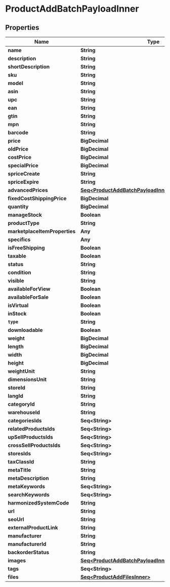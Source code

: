 

# ProductAddBatchPayloadInner


## Properties

Name | Type | Description | Notes
------------ | ------------- | ------------- | -------------
**name** | **String** |  |  [optional]
**description** | **String** |  |  [optional]
**shortDescription** | **String** |  |  [optional]
**sku** | **String** |  |  [optional]
**model** | **String** |  |  [optional]
**asin** | **String** |  |  [optional]
**upc** | **String** |  |  [optional]
**ean** | **String** |  |  [optional]
**gtin** | **String** |  |  [optional]
**mpn** | **String** |  |  [optional]
**barcode** | **String** |  |  [optional]
**price** | **BigDecimal** |  |  [optional]
**oldPrice** | **BigDecimal** |  |  [optional]
**costPrice** | **BigDecimal** |  |  [optional]
**specialPrice** | **BigDecimal** |  |  [optional]
**spriceCreate** | **String** |  |  [optional]
**spriceExpire** | **String** |  |  [optional]
**advancedPrices** | [**Seq&lt;ProductAddBatchPayloadInnerAdvancedPricesInner&gt;**](ProductAddBatchPayloadInnerAdvancedPricesInner.md) |  |  [optional]
**fixedCostShippingPrice** | **BigDecimal** |  |  [optional]
**quantity** | **BigDecimal** |  |  [optional]
**manageStock** | **Boolean** |  |  [optional]
**productType** | **String** |  |  [optional]
**marketplaceItemProperties** | **Any** |  |  [optional]
**specifics** | **Any** |  |  [optional]
**isFreeShipping** | **Boolean** |  |  [optional]
**taxable** | **Boolean** |  |  [optional]
**status** | **String** |  |  [optional]
**condition** | **String** |  |  [optional]
**visible** | **String** |  |  [optional]
**availableForView** | **Boolean** |  |  [optional]
**availableForSale** | **Boolean** |  |  [optional]
**isVirtual** | **Boolean** |  |  [optional]
**inStock** | **Boolean** |  |  [optional]
**`type`** | **String** |  |  [optional]
**downloadable** | **Boolean** |  |  [optional]
**weight** | **BigDecimal** |  |  [optional]
**length** | **BigDecimal** |  |  [optional]
**width** | **BigDecimal** |  |  [optional]
**height** | **BigDecimal** |  |  [optional]
**weightUnit** | **String** |  |  [optional]
**dimensionsUnit** | **String** |  |  [optional]
**storeId** | **String** |  |  [optional]
**langId** | **String** |  |  [optional]
**categoryId** | **String** |  |  [optional]
**warehouseId** | **String** |  |  [optional]
**categoriesIds** | **Seq&lt;String&gt;** |  |  [optional]
**relatedProductsIds** | **Seq&lt;String&gt;** |  |  [optional]
**upSellProductsIds** | **Seq&lt;String&gt;** |  |  [optional]
**crossSellProductsIds** | **Seq&lt;String&gt;** |  |  [optional]
**storesIds** | **Seq&lt;String&gt;** |  |  [optional]
**taxClassId** | **String** |  |  [optional]
**metaTitle** | **String** |  |  [optional]
**metaDescription** | **String** |  |  [optional]
**metaKeywords** | **Seq&lt;String&gt;** |  |  [optional]
**searchKeywords** | **Seq&lt;String&gt;** |  |  [optional]
**harmonizedSystemCode** | **String** |  |  [optional]
**url** | **String** |  |  [optional]
**seoUrl** | **String** |  |  [optional]
**externalProductLink** | **String** |  |  [optional]
**manufacturer** | **String** |  |  [optional]
**manufacturerId** | **String** |  |  [optional]
**backorderStatus** | **String** |  |  [optional]
**images** | [**Seq&lt;ProductAddBatchPayloadInnerImagesInner&gt;**](ProductAddBatchPayloadInnerImagesInner.md) |  |  [optional]
**tags** | **Seq&lt;String&gt;** |  |  [optional]
**files** | [**Seq&lt;ProductAddFilesInner&gt;**](ProductAddFilesInner.md) |  |  [optional]



